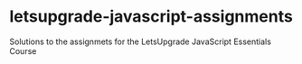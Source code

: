 # letsupgrade-javascript-assignments
Solutions to the assignmets for the LetsUpgrade JavaScript Essentials Course
